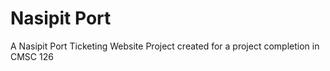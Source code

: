 # Nasipit Port
 A Nasipit Port Ticketing Website Project created for a project completion in CMSC 126
